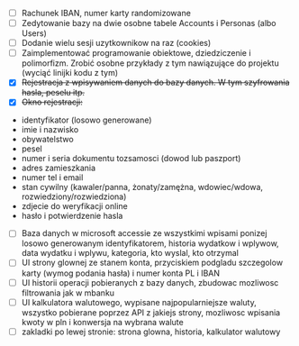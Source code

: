 - [ ] Rachunek IBAN, numer karty randomizowane  
- [ ] Zedytowanie bazy na dwie osobne tabele Accounts i Personas (albo Users)  
- [ ] Dodanie wielu sesji uzytkownikow na raz (cookies)  
- [ ] Zaimplementować programowanie obiektowe, dziedziczenie i polimorfizm. Zrobić osobne przykłady z tym nawiązujące do projektu (wyciąć linijki kodu z tym)  
- [x] ~~Rejestracja z wpisywaniem danych do bazy danych. W tym szyfrowania hasla, peselu itp.~~  
- [x] ~~Okno rejestracji:~~  
* identyfikator (losowo generowane)  
* imie i nazwisko  
* obywatelstwo  
* pesel  
* numer i seria dokumentu tozsamosci (dowod lub paszport)  
* adres zamieszkania  
* numer tel i email  
* stan cywilny (kawaler/panna, żonaty/zamężna, wdowiec/wdowa, rozwiedziony/rozwiedziona)  
* zdjecie do weryfikacji online  
* hasło i potwierdzenie hasla  
- [ ] Baza danych w microsoft accessie ze wszystkimi wpisami ponizej losowo generowanym identyfikatorem, historia wydatkow i wplywow, data wydatku i wplywu, kategoria, kto wyslal, kto otrzymal  
- [ ] UI strony glownej ze stanem konta, przyciskiem podgladu szczegolow karty (wymog podania hasła) i numer konta PL i IBAN  
- [ ] UI historii operacji pobieranych z bazy danych, zbudowac mozliwosc filtrowania jak w mbanku  
- [ ] UI kalkulatora walutowego, wypisane najpopularniejsze waluty, wszystko pobierane poprzez API z jakiejs strony, mozliwosc wpisania kwoty w pln i konwersja na wybrana walute  
- [ ] zakladki po lewej stronie: strona glowna, historia, kalkulator walutowy
